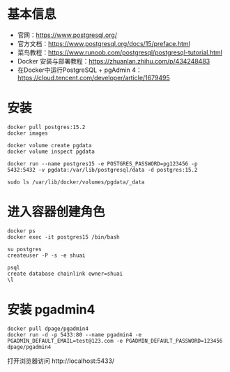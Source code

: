 # 基本信息

- 官网：https://www.postgresql.org/
- 官方文档：https://www.postgresql.org/docs/15/preface.html
- 菜鸟教程：https://www.runoob.com/postgresql/postgresql-tutorial.html
- Docker 安装与部署教程：https://zhuanlan.zhihu.com/p/434248483
- 在Docker中运行PostgreSQL + pgAdmin 4：https://cloud.tencent.com/developer/article/1679495

# 安装

```
docker pull postgres:15.2
docker images

docker volume create pgdata
docker volume inspect pgdata

docker run --name postgres15 -e POSTGRES_PASSWORD=pg123456 -p 5432:5432 -v pgdata:/var/lib/postgresql/data -d postgres:15.2

sudo ls /var/lib/docker/volumes/pgdata/_data
```

# 进入容器创建角色

```
docker ps
docker exec -it postgres15 /bin/bash

su postgres
createuser -P -s -e shuai

psql
create database chainlink owner=shuai
\l
```


# 安装 pgadmin4

```
docker pull dpage/pgadmin4
docker run -d -p 5433:80 --name pgadmin4 -e PGADMIN_DEFAULT_EMAIL=test@123.com -e PGADMIN_DEFAULT_PASSWORD=123456 dpage/pgadmin4
```

打开浏览器访问 http://localhost:5433/